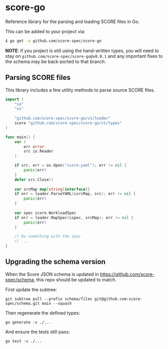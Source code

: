 # score-go

Reference library for the parsing and loading SCORE files in Go.

This can be added to your project via:

```sh
$ go get -u github.com/score-spec/score-go
```

**NOTE**: if you project is still using the hand-written types, you will need to stay on `github.com/score-spec/score-go@v0.0.1`
and any important fixes to the schema may be back-ported to that branch.

## Parsing SCORE files

This library includes a few utility methods to parse source SCORE files.

```go
import (
    "io"
    "os"
    
    "github.com/score-spec/score-go/v1/loader"
    score "github.com/score-spec/score-go/v1/types"
)

func main() {
    var (
        err error
        src io.Reader
    )

    if src, err = os.Open("score.yaml"); err != nil {
        panic(err)
    }
	defer src.Close()
    
    var srcMap map[string]interface{}
    if err = loader.ParseYAML(&srcMap, src); err != nil {
        panic(err)
    }
    
    var spec score.WorkloadSpec
    if err = loader.MapSpec(&spec, srcMap); err != nil {
        panic(err)
    }

    // Do something with the spec
    // ...
}

```

## Upgrading the schema version

When the Score JSON schema is updated in https://github.com/score-spec/schema, this repo should be updated to match.

First update the subtree:

```
git subtree pull --prefix schema/files git@github.com:score-spec/schema.git main --squash
```

Then regenerate the defined types:

```
go generate -v ./...
```

And ensure the tests still pass:

```
go test -v ./...
```
